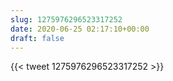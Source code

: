 ```yaml
---
slug: 1275976296523317252
date: 2020-06-25 02:17:10+00:00
draft: false
---
```


{{< tweet 1275976296523317252 >}}
